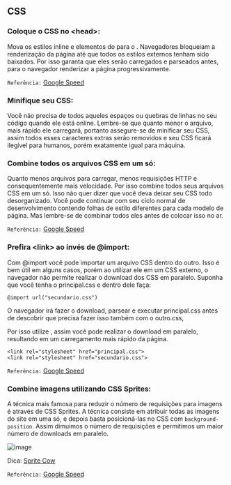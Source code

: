 CSS
---------------


### Coloque o CSS no &lt;head&gt;:

Mova os estilos inline e elementos <link> do <body> para o <head>. Navegadores bloqueiam a renderização da página até que todos os estilos externos tenham sido baixados. Por isso garanta que eles serão carregados e parseados antes, para o navegador renderizar a página progressivamente.

`Referência:` [Google Speed](http://code.google.com/speed/page-speed/docs/rendering.html#PutCSSInHead)

### Minifique seu CSS:

Você não precisa de todos aqueles espaços ou quebras de linhas no seu código quando ele está online. Lembre-se que quanto menor o arquivo, mais rápido ele carregará, portanto assegure-se de minificar seu CSS, assim todos esses caracteres extras serão removidos e seu CSS ficará ilegível para humanos, porém exatamente igual para máquina.

### Combine todos os arquivos CSS em um só:

Quanto menos arquivos para carregar, menos requisições HTTP e consequentemente mais velocidade. Por isso combine todos seus arquivos CSS em um só. Isso não quer dizer que você deva deixar seu CSS todo desorganizado. Você pode continuar com seu ciclo normal de desenvolvimento contendo folhas de estilo diferentes para cada modelo de página. Mas lembre-se de combinar todos eles antes de colocar isso no ar.

`Referência:` [Google Speed](http://code.google.com/speed/page-speed/docs/rtt.html#CombineExternalCSS)

### Prefira &lt;link&gt; ao invés de @import:

Com @import você pode importar um arquivo CSS dentro do outro. Isso é bem útil em alguns casos, porém ao utilizar ele em um CSS externo, o navegador não permite realizar o download dos CSS em paralelo. Suponha que você tenha o principal.css e dentro dele faça:

	@import url("secundario.css")

O navegador irá fazer o download, parsear e executar principal.css antes de descobrir que precisa fazer isso também com o outro.css,

Por isso utilize <link>, assim você pode realizar o download em paralelo, resultando em um carregamento mais rápido da página.

	<link rel="stylesheet" href="principal.css">
	<link rel="stylesheet" href="secundario.css">

`Referência:` [Google Speed](http://code.google.com/speed/page-speed/docs/rtt.html#AvoidCssImport)

### Combine imagens utilizando CSS Sprites:

A técnica mais famosa para reduzir o número de requisições para imagens é através de CSS Sprites. A técnica consiste em atribuir todas as imagens do site em uma só, e depois basta posicioná-las no CSS com `background-position`. Assim dimuimos o número de requisições e permitimos um maior número de downloads em paralelo.

![image](http://www.google.com/images/nav_logo83.png)

Dica: [Sprite Cow](http://www.spritecow.com/)

`Referência:` [Google Speed](http://code.google.com/speed/page-speed/docs/rtt.html#SpriteImages)